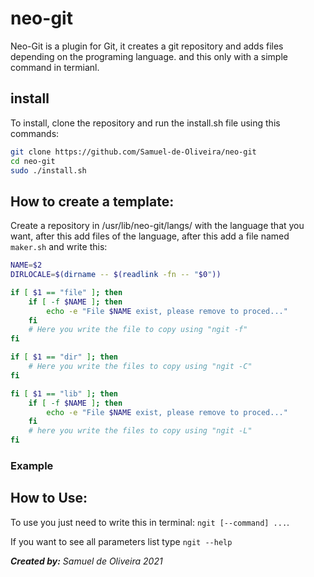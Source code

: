 # neo-git

Neo-Git is a plugin for Git, it creates a git
repository and adds files depending on the
programing language. and this only with a
simple command in termianl.

## install
To install, clone the repository and run the install.sh
file using this commands:

```sh	
git clone https://github.com/Samuel-de-Oliveira/neo-git
cd neo-git
sudo ./install.sh
```
## How to create a template:
Create a repository in /usr/lib/neo-git/langs/ with the
language that you want, after this add files of the language,
after this add a file named `maker.sh` and write this:

```sh
NAME=$2
DIRLOCALE=$(dirname -- $(readlink -fn -- "$0"))

if [ $1 == "file" ]; then
	if [ -f $NAME ]; then
		echo -e "File $NAME exist, please remove to proced..."
	fi
	# Here you write the file to copy using "ngit -f"
fi

if [ $1 == "dir" ]; then
	# Here you write the files to copy using "ngit -C"
fi

fi [ $1 == "lib" ]; then
	if [ -f $NAME ]; then
		echo -e "File $NAME exist, please remove to proced..."
	fi
	# here you write the files to copy using "ngit -L"
fi
```
### Example

## How to Use:
To use you just need to write this in terminal: `ngit
[--command] ...`.

If you want to see all parameters list type `ngit --help`

*<strong>Created by:</strong> Samuel de Oliveira 2021*
